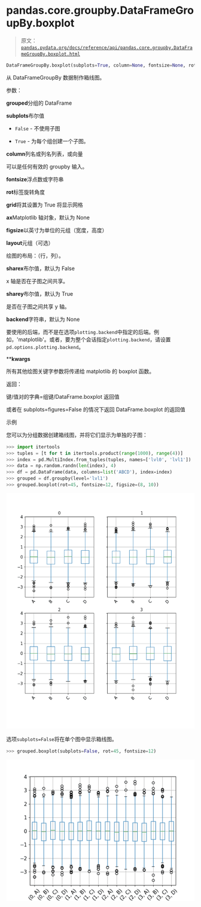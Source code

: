 # pandas.core.groupby.DataFrameGroupBy.boxplot

> 原文：[`pandas.pydata.org/docs/reference/api/pandas.core.groupby.DataFrameGroupBy.boxplot.html`](https://pandas.pydata.org/docs/reference/api/pandas.core.groupby.DataFrameGroupBy.boxplot.html)

```py
DataFrameGroupBy.boxplot(subplots=True, column=None, fontsize=None, rot=0, grid=True, ax=None, figsize=None, layout=None, sharex=False, sharey=True, backend=None, **kwargs)
```

从 DataFrameGroupBy 数据制作箱线图。

参数：

**grouped**分组的 DataFrame

**subplots**布尔值

+   `False` - 不使用子图

+   `True` - 为每个组创建一个子图。

**column**列名或列名列表，或向量

可以是任何有效的 groupby 输入。

**fontsize**浮点数或字符串

**rot**标签旋转角度

**grid**将其设置为 True 将显示网格

**ax**Matplotlib 轴对象，默认为 None

**figsize**以英寸为单位的元组（宽度，高度）

**layout**元组（可选）

绘图的布局：（行，列）。

**sharex**布尔值，默认为 False

x 轴是否在子图之间共享。

**sharey**布尔值，默认为 True

是否在子图之间共享 y 轴。

**backend**字符串，默认为 None

要使用的后端，而不是在选项`plotting.backend`中指定的后端。例如，'matplotlib'。或者，要为整个会话指定`plotting.backend`，请设置`pd.options.plotting.backend`。

****kwargs**

所有其他绘图关键字参数将传递给 matplotlib 的 boxplot 函数。

返回：

键/值对的字典=组键/DataFrame.boxplot 返回值

或者在 subplots=figures=False 的情况下返回 DataFrame.boxplot 的返回值

示例

您可以为分组数据创建箱线图，并将它们显示为单独的子图：

```py
>>> import itertools
>>> tuples = [t for t in itertools.product(range(1000), range(4))]
>>> index = pd.MultiIndex.from_tuples(tuples, names=['lvl0', 'lvl1'])
>>> data = np.random.randn(len(index), 4)
>>> df = pd.DataFrame(data, columns=list('ABCD'), index=index)
>>> grouped = df.groupby(level='lvl1')
>>> grouped.boxplot(rot=45, fontsize=12, figsize=(8, 10)) 
```

![../../_images/pandas-core-groupby-DataFrameGroupBy-boxplot-1.png](img/593c1df4efb8f51434b7868e67512e46.png)

选项`subplots=False`将在单个图中显示箱线图。

```py
>>> grouped.boxplot(subplots=False, rot=45, fontsize=12) 
```

![../../_images/pandas-core-groupby-DataFrameGroupBy-boxplot-2.png](img/1e62eceb0350406be9326b7e10ce8110.png)
